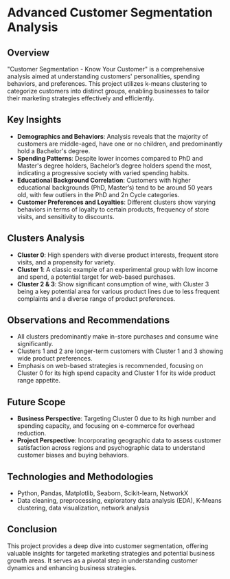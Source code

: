 # Advanced Customer Segmentation Analysis

## Overview
"Customer Segmentation - Know Your Customer" is a comprehensive analysis aimed at understanding customers' personalities, spending behaviors, and preferences. This project utilizes k-means clustering to categorize customers into distinct groups, enabling businesses to tailor their marketing strategies effectively and efficiently.

## Key Insights
- **Demographics and Behaviors**: Analysis reveals that the majority of customers are middle-aged, have one or no children, and predominantly hold a Bachelor's degree.
- **Spending Patterns**: Despite lower incomes compared to PhD and Master's degree holders, Bachelor’s degree holders spend the most, indicating a progressive society with varied spending habits.
- **Educational Background Correlation**: Customers with higher educational backgrounds (PhD, Master’s) tend to be around 50 years old, with few outliers in the PhD and 2n Cycle categories.
- **Customer Preferences and Loyalties**: Different clusters show varying behaviors in terms of loyalty to certain products, frequency of store visits, and sensitivity to discounts.

## Clusters Analysis
- **Cluster 0**: High spenders with diverse product interests, frequent store visits, and a propensity for variety.
- **Cluster 1**: A classic example of an experimental group with low income and spend, a potential target for web-based purchases.
- **Cluster 2 & 3**: Show significant consumption of wine, with Cluster 3 being a key potential area for various product lines due to less frequent complaints and a diverse range of product preferences.

## Observations and Recommendations
- All clusters predominantly make in-store purchases and consume wine significantly.
- Clusters 1 and 2 are longer-term customers with Cluster 1 and 3 showing wide product preferences.
- Emphasis on web-based strategies is recommended, focusing on Cluster 0 for its high spend capacity and Cluster 1 for its wide product range appetite.

## Future Scope
- **Business Perspective**: Targeting Cluster 0 due to its high number and spending capacity, and focusing on e-commerce for overhead reduction.
- **Project Perspective**: Incorporating geographic data to assess customer satisfaction across regions and psychographic data to understand customer biases and buying behaviors.

## Technologies and Methodologies
- Python, Pandas, Matplotlib, Seaborn, Scikit-learn, NetworkX
- Data cleaning, preprocessing, exploratory data analysis (EDA), K-Means clustering, data visualization, network analysis

## Conclusion
This project provides a deep dive into customer segmentation, offering valuable insights for targeted marketing strategies and potential business growth areas. It serves as a pivotal step in understanding customer dynamics and enhancing business strategies.
